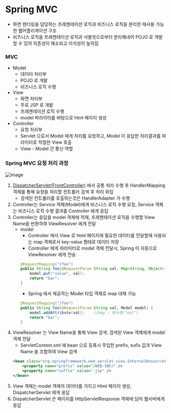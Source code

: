 # Spring MVC
* 화면 렌더링을 담당하는 프레젠테이션 로직과 비즈니스 로직을 분리한 재사용 가능한 웹어플리케이션 구조
* 비즈니스 로직을 프레젠테이션 로직과 서블릿으로부터 분리해내어 POJO 로 개발할 수 있어 의존성이 해소되고 이식성이 높아짐

### MVC
* Model
	* 데이터 처리부
	* POJO 로 개발
	* 비즈니스 로직 수행
* View
	* 화면 처리부
	* 주로 JSP 로 개발
	* 프레젠테이션 로직 수행
	* model 파라미터를 바탕으로 html 페이지 생성
* Controller
	* 요청 처리부
	* Servlet 으로서 Model 에게 처리를 요청하고, Model 이 응답한 처리결과를 파라미터로 적절한 View 호출
	* View - Model 간 통신 역할

### Spring MVC 요청 처리 과정

![image](https://user-images.githubusercontent.com/48702893/107517418-10ea1a00-6bf1-11eb-8764-ad82b7955a30.png)

1. [DispatcherServlet(FrontController)]() 에서 공통 처리 수행 후 HandlerMapping 객체를 통해 요청을 처리할 컨트롤러 검색 후 처리 위임
	* 검색된 컨트롤러를 호출하는것은 HandlerAdapter 가 수행
2. Controller는 Service 객체(Model)에게 비스니스 로직 수행 요청, Service 객체는 비즈니스 로직 수행 결과를 Controller 에게 응답
3. Controller는 응답을 model 객체에 적재, 프레젠테이션 로직을 수행할 View Name을 반환하여 ViewResolver 에게 전달
	* model
		* Controller 에서 View 로 html 페이지에 필요한 데이터를 전달할때 사용되는 map 객체로서 key-value 형태로 데이터 저장
		* Controller 에게 파라미터로 model 객체 전달시, Spring 이 자동으로 ViewResolver 에게 전송
		```java
		@RequestMapping("/foo")
		public String foo(@RequestParam String val, Map<String, Object> model) {
			model.put("value", val);
			return "bar";
		}
		```
		* Spring 에서 제공하는 Model 타입 객체로 map 대체 가능
		```java
		@RequestMapping("/foo")
		public String foo(@RequestParam String val, Model model) {
			model.addAttribute(val);	//key : 변수명("val")
			return "bar";
		}
		```  
4. ViewResolver 는 View Name을 통해 View 검색, 검색된 View 객체에게 model 객체 전달
	* ServletContext.xml 에 bean 으로 등록시 주입한 prefix, sufix 값과 View Name 을 조합하여 View 검색
	```xml
	<bean class="org.springframework.web.servlet.view.InternalResourceViewResolver">
        <property name="prefix" value="/WEB-INF/" />
        <property name="suffix" value=".jsp" />
    </bean>
	```
5. View 객체는 model 객체의 데이터를 가지고 Html 페이지 생성, DispatcherServlet 에게 응답
6. DispatcherServlet 은 페이지를 HttpServletResponse 객체에 담아 웹서버에게 응답